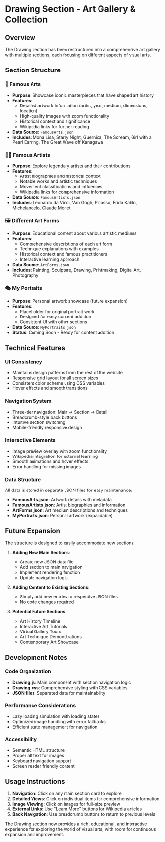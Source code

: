 # Drawing Section - Art Gallery & Collection

## Overview
The Drawing section has been restructured into a comprehensive art gallery with multiple sections, each focusing on different aspects of visual arts.

## Section Structure

### 🎨 Famous Arts
- **Purpose**: Showcase iconic masterpieces that have shaped art history
- **Features**: 
  - Detailed artwork information (artist, year, medium, dimensions, location)
  - High-quality images with zoom functionality
  - Historical context and significance
  - Wikipedia links for further reading
- **Data Source**: `FamousArts.json`
- **Includes**: Mona Lisa, Starry Night, Guernica, The Scream, Girl with a Pearl Earring, The Great Wave off Kanagawa

### 👨‍🎨 Famous Artists
- **Purpose**: Explore legendary artists and their contributions
- **Features**:
  - Artist biographies and historical context
  - Notable works and artistic techniques
  - Movement classifications and influences
  - Wikipedia links for comprehensive information
- **Data Source**: `FamousArtists.json`
- **Includes**: Leonardo da Vinci, Van Gogh, Picasso, Frida Kahlo, Michelangelo, Claude Monet

### 🖼️ Different Art Forms
- **Purpose**: Educational content about various artistic mediums
- **Features**:
  - Comprehensive descriptions of each art form
  - Technique explanations with examples
  - Historical context and famous practitioners
  - Interactive learning approach
- **Data Source**: `ArtForms.json`
- **Includes**: Painting, Sculpture, Drawing, Printmaking, Digital Art, Photography

### 🎭 My Portraits
- **Purpose**: Personal artwork showcase (future expansion)
- **Features**:
  - Placeholder for original portrait work
  - Designed for easy content addition
  - Consistent UI with other sections
- **Data Source**: `MyPortraits.json`
- **Status**: Coming Soon - Ready for content addition

## Technical Features

### UI Consistency
- Maintains design patterns from the rest of the website
- Responsive grid layout for all screen sizes
- Consistent color scheme using CSS variables
- Hover effects and smooth transitions

### Navigation System
- Three-tier navigation: Main → Section → Detail
- Breadcrumb-style back buttons
- Intuitive section switching
- Mobile-friendly responsive design

### Interactive Elements
- Image preview overlay with zoom functionality
- Wikipedia integration for external learning
- Smooth animations and hover effects
- Error handling for missing images

### Data Structure
All data is stored in separate JSON files for easy maintenance:
- **FamousArts.json**: Artwork details with metadata
- **FamousArtists.json**: Artist biographies and information
- **ArtForms.json**: Art medium descriptions and techniques
- **MyPortraits.json**: Personal artwork (expandable)

## Future Expansion

The structure is designed to easily accommodate new sections:

1. **Adding New Main Sections**:
   - Create new JSON data file
   - Add section to main navigation
   - Implement rendering function
   - Update navigation logic

2. **Adding Content to Existing Sections**:
   - Simply add new entries to respective JSON files
   - No code changes required

3. **Potential Future Sections**:
   - Art History Timeline
   - Interactive Art Tutorials
   - Virtual Gallery Tours
   - Art Technique Demonstrations
   - Contemporary Art Showcase

## Development Notes

### Code Organization
- **Drawing.js**: Main component with section navigation logic
- **Drawing.css**: Comprehensive styling with CSS variables
- **JSON files**: Separated data for maintainability

### Performance Considerations
- Lazy loading simulation with loading states
- Optimized image handling with error fallbacks
- Efficient state management for navigation

### Accessibility
- Semantic HTML structure
- Proper alt text for images
- Keyboard navigation support
- Screen reader friendly content

## Usage Instructions

1. **Navigation**: Click on any main section card to explore
2. **Detailed Views**: Click on individual items for comprehensive information
3. **Image Viewing**: Click on images for full-size preview
4. **External Links**: Use "Learn More" buttons for Wikipedia articles
5. **Back Navigation**: Use breadcrumb buttons to return to previous levels

The Drawing section now provides a rich, educational, and interactive experience for exploring the world of visual arts, with room for continuous expansion and improvement.
